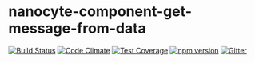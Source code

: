 # nanocyte-component-get-message-from-data

[![Build Status](https://travis-ci.org/octoblu/nanocyte-component-get-message-from-data.svg?branch=master)](https://travis-ci.org/octoblu/nanocyte-component-get-message-from-data)
[![Code Climate](https://codeclimate.com/github/octoblu/nanocyte-component-get-message-from-data/badges/gpa.svg)](https://codeclimate.com/github/octoblu/nanocyte-component-get-message-from-data)
[![Test Coverage](https://codeclimate.com/github/octoblu/nanocyte-component-get-message-from-data/badges/coverage.svg)](https://codeclimate.com/github/octoblu/nanocyte-component-get-message-from-data)
[![npm version](https://badge.fury.io/js/nanocyte-component-get-message-from-data.svg)](http://badge.fury.io/js/nanocyte-component-get-message-from-data)
[![Gitter](https://badges.gitter.im/octoblu/help.svg)](https://gitter.im/octoblu/help)
